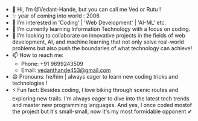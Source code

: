 - 👋 Hi, I’m @Vedant-Hande, but you can call me Ved or Rutu !
- ✨ year of coming into world : 2006
- 👀 I’m interested in 'Coding' | 'Web Development' | 'AI-ML' etc.
- 🌱 I’m currently learning Information Technology with a focus on coding.
- 💞️ I’m looking to collaborate on innovative projects in the fields of web development, AI, and machine learning that not only solve real-world problems but also push the boundaries of what technology can achieve!
- 📫 How to reach me: 
  - Phone: +91 9699243509
  - Email: vedanthande453@gmail.com
- 😄 Pronouns: he/him | always eager to learn new coding tricks and technologies !
- ⚡ Fun fact: Besides coding, I love biking through scenic routes and exploring new trails. I'm always eager to dive into the latest tech trends and master new programming languages. And yes, I once coded mostof the project but it's small-small, now it's my most formidable opponent ✔ 

